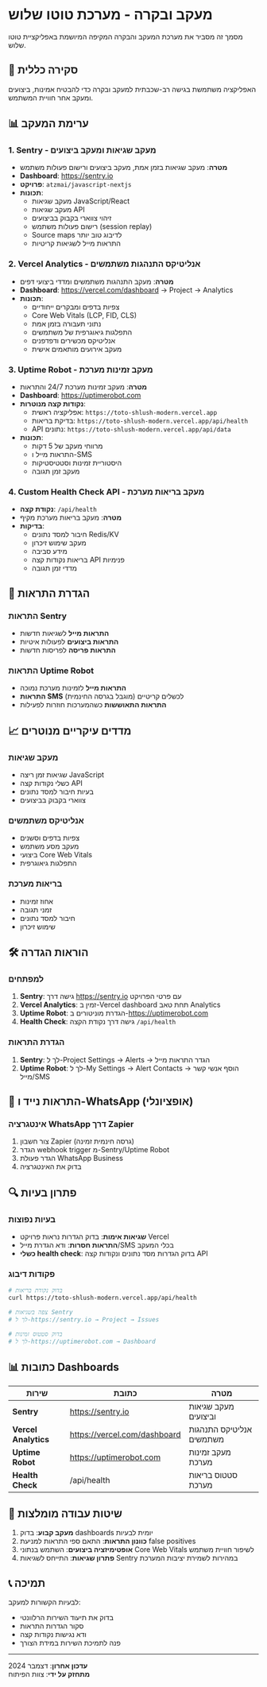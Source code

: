 # מעקב ובקרה - מערכת טוטו שלוש

מסמך זה מסביר את מערכת המעקב והבקרה המקיפה המיושמת באפליקציית טוטו שלוש.

## 🚀 סקירה כללית

האפליקציה משתמשת בגישה רב-שכבתית למעקב ובקרה כדי להבטיח אמינות, ביצועים ומעקב אחר חוויית המשתמש.

## 📊 ערימת המעקב

### 1. **Sentry** - מעקב שגיאות ומעקב ביצועים
- **מטרה**: מעקב שגיאות בזמן אמת, מעקב ביצועים ורישום פעולות משתמש
- **Dashboard**: https://sentry.io
- **פרויקט**: `atzmai/javascript-nextjs`
- **תכונות**:
  - מעקב שגיאות JavaScript/React
  - מעקב שגיאות API
  - זיהוי צווארי בקבוק בביצועים
  - רישום פעולות משתמש (session replay)
  - Source maps לדיבוג טוב יותר
  - התראות מייל לשגיאות קריטיות

### 2. **Vercel Analytics** - אנליטיקס התנהגות משתמשים
- **מטרה**: מעקב התנהגות משתמשים ומדדי ביצועי דפים
- **Dashboard**: https://vercel.com/dashboard → Project → Analytics
- **תכונות**:
  - צפיות בדפים ומבקרים ייחודיים
  - Core Web Vitals (LCP, FID, CLS)
  - נתוני תעבורה בזמן אמת
  - התפלגות גיאוגרפית של משתמשים
  - אנליטיקס מכשירים ודפדפנים
  - מעקב אירועים מותאמים אישית

### 3. **Uptime Robot** - מעקב זמינות מערכת
- **מטרה**: מעקב זמינות מערכת 24/7 והתראות
- **Dashboard**: https://uptimerobot.com
- **נקודות קצה מנוטרות**:
  - אפליקציה ראשית: `https://toto-shlush-modern.vercel.app`
  - בדיקת בריאות: `https://toto-shlush-modern.vercel.app/api/health`
  - API נתונים: `https://toto-shlush-modern.vercel.app/api/data`
- **תכונות**:
  - מרווחי מעקב של 5 דקות
  - התראות מייל ו-SMS
  - היסטוריית זמינות וסטטיסטיקות
  - מעקב זמן תגובה

### 4. **Custom Health Check API** - מעקב בריאות מערכת
- **נקודת קצה**: `/api/health`
- **מטרה**: מעקב בריאות מערכת מקיף
- **בדיקות**:
  - חיבור למסד נתונים Redis/KV
  - מעקב שימוש זיכרון
  - מידע סביבה
  - בריאות נקודות קצה API פנימיות
  - מדדי זמן תגובה

## 🔔 הגדרת התראות

### התראות Sentry
- **התראות מייל** לשגיאות חדשות
- **התראות ביצועים** לפעולות איטיות
- **התראות פריסה** לפריסות חדשות

### התראות Uptime Robot
- **התראות מייל** לזמינות מערכת נמוכה
- **התראות SMS** לכשלים קריטיים (מוגבל בגרסה החינמית)
- **התראות התאוששות** כשהמערכות חוזרות לפעילות

## 📈 מדדים עיקריים מנוטרים

### מעקב שגיאות
- שגיאות זמן ריצה JavaScript
- כשלי נקודות קצה API
- בעיות חיבור למסד נתונים
- צווארי בקבוק בביצועים

### אנליטיקס משתמשים
- צפיות בדפים וסשנים
- מעקב מסע משתמש
- ביצועי Core Web Vitals
- התפלגות גיאוגרפית

### בריאות מערכת
- אחוז זמינות
- זמני תגובה
- חיבור למסד נתונים
- שימוש זיכרון

## 🛠️ הוראות הגדרה

### למפתחים
1. **Sentry**: גישה דרך https://sentry.io עם פרטי הפרויקט
2. **Vercel Analytics**: זמין ב-Vercel dashboard תחת טאב Analytics
3. **Uptime Robot**: הגדרת מוניטורים ב-https://uptimerobot.com
4. **Health Check**: גישה דרך נקודת הקצה `/api/health`

### הגדרת התראות
1. **Sentry**: לך ל-Project Settings → Alerts → הגדר התראות מייל
2. **Uptime Robot**: לך ל-My Settings → Alert Contacts → הוסף אנשי קשר מייל/SMS

## 📱 התראות נייד ו-WhatsApp (אופציונלי)

### אינטגרציה WhatsApp דרך Zapier
1. צור חשבון Zapier (גרסה חינמית זמינה)
2. הגדר webhook trigger מ-Sentry/Uptime Robot
3. הגדר פעולת WhatsApp Business
4. בדוק את האינטגרציה

## 🔍 פתרון בעיות

### בעיות נפוצות
- **שגיאות אימות**: בדוק הגדרות נראות פרויקט Vercel
- **התראות חסרות**: ודא הגדרת מייל/SMS בכלי המעקב
- **כשלי health check**: בדוק הגדרות מסד נתונים ונקודות קצה API

### פקודות דיבוג
```bash
# בדוק נקודת בריאות
curl https://toto-shlush-modern.vercel.app/api/health

# צפה בשגיאות Sentry
# לך ל-https://sentry.io → Project → Issues

# בדוק סטטוס זמינות
# לך ל-https://uptimerobot.com → Dashboard
```

## 📊 כתובות Dashboards

| שירות | כתובת | מטרה |
|---------|-----|---------|
| **Sentry** | https://sentry.io | מעקב שגיאות וביצועים |
| **Vercel Analytics** | https://vercel.com/dashboard | אנליטיקס התנהגות משתמשים |
| **Uptime Robot** | https://uptimerobot.com | מעקב זמינות מערכת |
| **Health Check** | /api/health | סטטוס בריאות מערכת |

## 🎯 שיטות עבודה מומלצות

1. **מעקב קבוע**: בדוק dashboards יומית לבעיות
2. **כוונון התראות**: התאם ספי התראות למניעת false positives
3. **אופטימיזציה ביצועים**: השתמש בנתוני Core Web Vitals לשיפור חוויית משתמש
4. **פתרון שגיאות**: התייחס לשגיאות Sentry במהירות לשמירת יציבות המערכת

## 📞 תמיכה

לבעיות הקשורות למעקב:
- בדוק את תיעוד השירות הרלוונטי
- סקור הגדרות התראות
- ודא נגישות נקודות קצה
- פנה לתמיכת השירות במידת הצורך

---

**עדכון אחרון**: דצמבר 2024  
**מתחזק על ידי**: צוות הפיתוח
